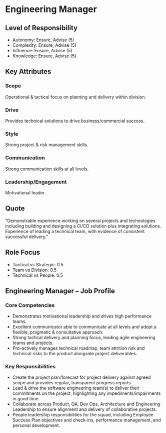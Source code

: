 # Engineering Manager

## Level of Responsibility
- Autonomy: Ensure, Advise (5)
- Complexity: Ensure, Advise (5)
- Influence: Ensure, Advise (5)
- Knowledge: Ensure, Advise (5)

## Key Attributes
### Scope
Operational & tactical focus on planning and delivery within division.

### Drive
Provides technical solutions to drive business/commercial success.

### Style
Strong project & risk management skills.

### Communication
Strong communication skills at all levels.

### Leadership/Engagement
Motivational leader.

## Quote
"Demonstrable experience working on several projects and technologies including building and designing a CI/CD solution plus integrating solutions. Experience of leading a technical team, with evidence of consistent successful delivery."

## Role Focus
- Tactical vs Strategic: 0.5
- Team vs Division: 0.5
- Technical vs People: 0.5

## Engineering Manager – Job Profile

### Core Competencies
- Demonstrates motivational leadership and drives high performance teams.
- Excellent communicator able to communicate at all levels and adopt a flexible, pragmatic & consultative approach.
- Strong tactical delivery and planning focus, leading agile engineering teams and projects.
- Pro-actively manages technical roadmap, team attrition risk and technical risks to the product alongside project deliverables.

### Key Responsibilities
- Create the project plan/forecast for project delivery against agreed scope and provides regular, transparent progress reports.
- Lead & drive the software engineering team(s) to deliver their commitments on the project, highlighting any impediments/impairments in good time.
- Collaborate across Product, QA, Dev Ops, Architecture and Engineering Leadership to ensure alignment and delivery of collaborative projects.
- People leadership responsibilities for the squad, including Employee Success Plan objectives and check-ins, performance management, and personal development.

